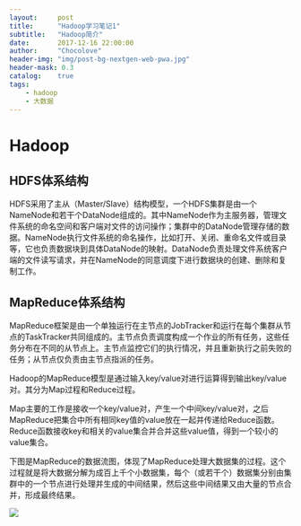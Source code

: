 ```yaml
---
layout:     post
title:      "Hadoop学习笔记1"
subtitle:   "Hadoop简介"
date:       2017-12-16 22:00:00
author:     "Chocolove"
header-img: "img/post-bg-nextgen-web-pwa.jpg"
header-mask: 0.3
catalog:    true
tags:
    - hadoop
    - 大数据
---
```

# Hadoop
## HDFS体系结构
HDFS采用了主从（Master/Slave）结构模型，一个HDFS集群是由一个NameNode和若干个DataNode组成的。其中NameNode作为主服务器，管理文件系统的命名空间和客户端对文件的访问操作；集群中的DataNode管理存储的数据。NameNode执行文件系统的命名操作，比如打开、关闭、重命名文件或目录等，它也负责数据块到具体DataNode的映射。DataNode负责处理文件系统客户端的文件读写请求，并在NameNode的同意调度下进行数据块的创建、删除和复制工作。

## MapReduce体系结构
MapReduce框架是由一个单独运行在主节点的JobTracker和运行在每个集群从节点的TaskTracker共同组成的。主节点负责调度构成一个作业的所有任务，这些任务分布在不同的从节点上。主节点监控它们的执行情况，并且重新执行之前失败的任务；从节点仅负责由主节点指派的任务。

Hadoop的MapReduce模型是通过输入key/value对进行运算得到输出key/value对。其分为Map过程和Reduce过程。

Map主要的工作是接收一个key/value对，产生一个中间key/value对，之后MapReduce把集合中所有相同key值的value放在一起并传递给Reduce函数。Reduce函数接收key和相关的value集合并合并这些value值，得到一个较小的value集合。

下图是MapReduce的数据流图，体现了MapReduce处理大数据集的过程。这个过程就是将大数据分解为成百上千个小数据集，每个（或若干个）数据集分别由集群中的一个节点进行处理并生成的中间结果，然后这些中间结果又由大量的节点合并，形成最终结果。

![](https://ws1.sinaimg.cn/large/ad74e54fly1fmirvvd1ddj20oh03nac8.jpg)
  